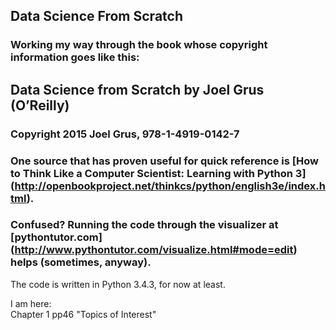## Data Science From Scratch  

### Working my way through the book whose copyright information goes like this:  

## Data Science from Scratch by Joel Grus (O’Reilly)
### Copyright 2015 Joel Grus, 978-1-4919-0142-7


### One source that has proven useful for quick reference is [How to Think Like a Computer Scientist: Learning with Python 3] (http://openbookproject.net/thinkcs/python/english3e/index.html).

### Confused? Running the code through the visualizer at [pythontutor.com] (http://www.pythontutor.com/visualize.html#mode=edit) helps (sometimes, anyway).

The code is written in Python 3.4.3, for now at least.

I am here:  
Chapter 1 pp46 "Topics of Interest"
